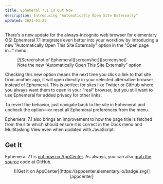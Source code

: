 ```yaml
---
title: Ephemeral 7.1 is Out Now
description: Introducing “Automatically Open Site Externally”
updated: 2021-03-25
---
```


There's a new update for the always-incognito web browser for elementary OS! Ephemeral 7.1 integrates even better into your workflow by introducing a new "Automatically Open This Site Externally" option in the "Open page in…" menu.

<figure markdown="1">
[![Screenshot of Ephemeral][screenshot]][screenshot]
<figcaption>Note the new “Automatically Open This Site Externally” option</figcaption>
</figure>

Checking this new option means the next time you click a link to that site from another app, it will open directly in your selected alternative browser instead of Ephemeral. This is perfect for sites like Twitter or GitHub where you always want them to open in your "real" browser, but you still want to use Ephemeral for added privacy for other links.

To revert the behavior, just navigate back to the site in Ephemeral and uncheck the option—or reset all Ephemeral preferences from the menu.

Ephemeral 7.1 also brings an improvement to how the page title is fetched from the site which should ensure it is correct in the Dock menu and Multitasking View even when updated with JavaScript.

## Get It

Ephemeral 7.1 is [out now on AppCenter][appcenter ]. As always, you can also [grab the source](https://github.com/cassidyjames/ephemeral/releases/7.1.0) code at GitHub.

<div style="text-align: center" markdown="1">
[![Get it on AppCenter](https://appcenter.elementary.io/badge.svg)][appcenter]﻿
</div>

<style>
a img {
  display: inline-block;
}
</style>

[screenshot]: https://raw.githubusercontent.com/cassidyjames/ephemeral/bd096dea7c3261a3e9eeeb334b65c15940ee00cc/data/screenshot-many-browsers.png
[appcenter]: https://appcenter.elementary.io/com.github.cassidyjames.ephemeral
